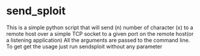 send_sploit
===========

This is a simple python script that will send (n) number of character  (x) to a remote host over a simple TCP socket to a given port on the  remote host(or a listening application) All the arguments are passed to the command line. To get get the usage just run sendsploit without any parameter  
